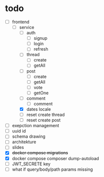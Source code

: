 # todo

- [ ] frontend
  - [ ] service
    - [ ] auth
      - [ ] signup
      - [ ] login
      - [ ] refresh
    - [ ] thread
      - [ ] create
      - [ ] getAll
    - [ ] post
      - [ ] create
      - [ ] getAll
      - [ ] vote
      - [ ] getOne
    - [ ] comment
      - [ ] comment
    - [x] dates locale
    - [ ] reset create thread
    - [ ] reset create post
- [ ] exepction management
- [ ] uuid id 
- [ ] schema drawing
- [ ] architekture
- [ ] slides
- [x] ~~docker compose migrations~~
- [x] docker compose composer dump-autoload
- [ ] JWT_SECRETE key
- [ ] what if query/body/path params missing